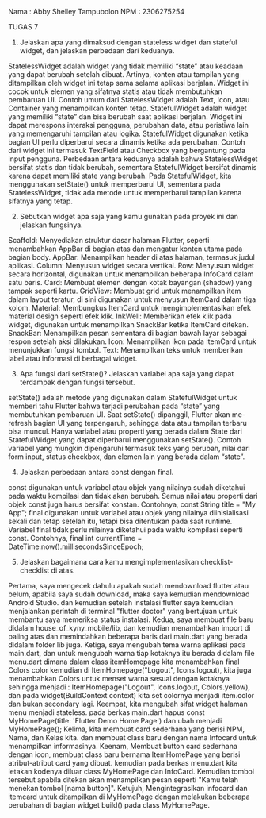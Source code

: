 <!-- # house_of_kyny_mobile

A new Flutter project.

## Getting Started

This project is a starting point for a Flutter application.

A few resources to get you started if this is your first Flutter project:

- [Lab: Write your first Flutter app](https://docs.flutter.dev/get-started/codelab)
- [Cookbook: Useful Flutter samples](https://docs.flutter.dev/cookbook)

For help getting started with Flutter development, view the
[online documentation](https://docs.flutter.dev/), which offers tutorials,
samples, guidance on mobile development, and a full API reference. -->


Nama : Abby Shelley Tampubolon
NPM : 2306275254

TUGAS 7

1. Jelaskan apa yang dimaksud dengan stateless widget dan stateful widget, dan jelaskan perbedaan dari keduanya.

StatelessWidget adalah widget yang tidak memiliki “state” atau keadaan yang dapat berubah setelah dibuat. Artinya, konten atau tampilan yang ditampilkan oleh widget ini tetap sama selama aplikasi berjalan. Widget ini cocok untuk elemen yang sifatnya statis atau tidak membutuhkan pembaruan UI. Contoh umum dari StatelessWidget adalah Text, Icon, atau Container yang menampilkan konten tetap.
StatefulWidget adalah widget yang memiliki “state” dan bisa berubah saat aplikasi berjalan. Widget ini dapat merespons interaksi pengguna, perubahan data, atau peristiwa lain yang memengaruhi tampilan atau logika. StatefulWidget digunakan ketika bagian UI perlu diperbarui secara dinamis ketika ada perubahan. Contoh dari widget ini termasuk TextField atau Checkbox yang bergantung pada input pengguna.
Perbedaan antara keduanya adalah bahwa StatelessWidget bersifat statis dan tidak berubah, sementara StatefulWidget bersifat dinamis karena dapat memiliki state yang berubah. Pada StatefulWidget, kita menggunakan setState() untuk memperbarui UI, sementara pada StatelessWidget, tidak ada metode untuk memperbarui tampilan karena sifatnya yang tetap.

2. Sebutkan widget apa saja yang kamu gunakan pada proyek ini dan jelaskan fungsinya.

Scaffold: Menyediakan struktur dasar halaman Flutter, seperti menambahkan AppBar di bagian atas dan mengatur konten utama pada bagian body.
AppBar: Menampilkan header di atas halaman, termasuk judul aplikasi.
Column: Menyusun widget secara vertikal.
Row: Menyusun widget secara horizontal, digunakan untuk menampilkan beberapa InfoCard dalam satu baris.
Card: Membuat elemen dengan kotak bayangan (shadow) yang tampak seperti kartu.
GridView: Membuat grid untuk menampilkan item dalam layout teratur, di sini digunakan untuk menyusun ItemCard dalam tiga kolom.
Material: Membungkus ItemCard untuk mengimplementasikan efek material design seperti efek klik.
InkWell: Memberikan efek klik pada widget, digunakan untuk menampilkan SnackBar ketika ItemCard ditekan.
SnackBar: Menampilkan pesan sementara di bagian bawah layar sebagai respon setelah aksi dilakukan.
Icon: Menampilkan ikon pada ItemCard untuk menunjukkan fungsi tombol.
Text: Menampilkan teks untuk memberikan label atau informasi di berbagai widget.

3. Apa fungsi dari setState()? Jelaskan variabel apa saja yang dapat terdampak dengan fungsi tersebut.

setState() adalah metode yang digunakan dalam StatefulWidget untuk memberi tahu Flutter bahwa terjadi perubahan pada “state” yang membutuhkan pembaruan UI. Saat setState() dipanggil, Flutter akan me-refresh bagian UI yang terpengaruh, sehingga data atau tampilan terbaru bisa muncul.
Hanya variabel atau properti yang berada dalam State dari StatefulWidget yang dapat diperbarui menggunakan setState(). Contoh variabel yang mungkin dipengaruhi termasuk teks yang berubah, nilai dari form input, status checkbox, dan elemen lain yang berada dalam “state”.

4. Jelaskan perbedaan antara const dengan final.

const digunakan untuk variabel atau objek yang nilainya sudah diketahui pada waktu kompilasi dan tidak akan berubah. Semua nilai atau properti dari objek const juga harus bersifat konstan. Contohnya, const String title = "My App";
final digunakan untuk variabel atau objek yang nilainya diinisialisasi sekali dan tetap setelah itu, tetapi bisa ditentukan pada saat runtime. Variabel final tidak perlu nilainya diketahui pada waktu kompilasi seperti const. Contohnya, final int currentTime = DateTime.now().millisecondsSinceEpoch;

5. Jelaskan bagaimana cara kamu mengimplementasikan checklist-checklist di atas.

Pertama, saya mengecek dahulu apakah sudah mendownload flutter atau belum, apabila saya sudah download, maka saya kemudian mendownload Android Studio. dan kemudian setelah instalasi flutter saya kemudian menjalankan perintah di terminal "flutter doctor" yang bertujuan untuk membantu saya memeriksa status instalasi.
Kedua, saya membuat file baru didalam house_of_kyny_mobile/lib, dan kemudian menambahkan import di paling atas dan memindahkan beberapa baris dari main.dart yang berada didalam folder lib juga.
Ketiga, saya mengubah tema warna aplikasi pada main.dart, dan untuk mengubah warna tiap kotaknya itu berada didalam file menu.dart dimana dalam class itemHomepage kita menambahkan final Colors color kemudian di ItemHomepage("Logout", Icons.logout), kita juga menambahkan Colors untuk menset warna sesuai dengan kotaknya sehingga menjadi :
ItemHomepage("Logout", Icons.logout, Colors.yellow), dan pada widget(BuildContext context) kita set colornya menjadi item.color dan bukan secondary lagi.
Keempat, kita mengubah sifat widget halaman menu menjadi stateless. pada berkas main.dart hapus const MyHomePage(title: 'Flutter Demo Home Page') dan ubah menjadi MyHomePage();
Kelima, kita membuat card sederhana yang berisi NPM, Nama, dan Kelas kita. dan membuat class baru dengan nama Infocard untuk menampilkan informasinya.
Keenam, Membuat button card sederhana dengan icon, membuat class baru bernama ItemHomePage yang berisi atribut-atribut card yang dibuat. kemudian pada berkas menu.dart  kita letakan kodenya diluar class MyHomePage dan InfoCard. Kemudian tombol tersebut apabila ditekan akan menampilkan pesan seperti "Kamu telah menekan tombol [nama button]".
Ketujuh, Mengintegrasikan infocard dan itemcard untuk ditampilkan di MyHomePage dengan melakukan beberapa perubahan di bagian widget build() pada class MyHomePage.
 